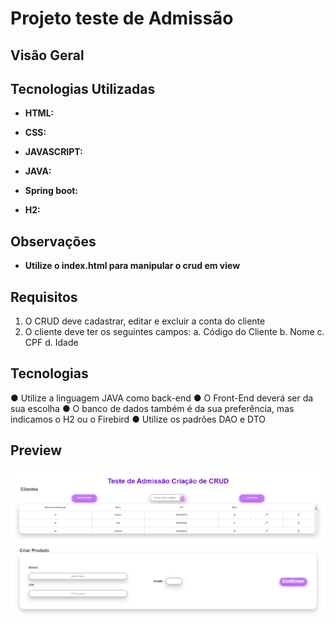 # Projeto teste de Admissão

## Visão Geral 

## Tecnologias Utilizadas

- **HTML:** 

- **CSS:** 

- **JAVASCRIPT:** 

- **JAVA:** 

- **Spring boot:** 

- **H2:** 


## Observações
- **Utilize o index.html para manipular o crud em view**

## Requisitos
1. O CRUD deve cadastrar, editar e excluir a conta do cliente
2. O cliente deve ter os seguintes campos:
a. Código do Cliente
b. Nome
c. CPF
d. Idade
## Tecnologias
● Utilize a linguagem JAVA como back-end
● O Front-End deverá ser da sua escolha
● O banco de dados também é da sua preferência, mas indicamos o H2 ou o Firebird
● Utilize os padrões DAO e DTO


## Preview
![alt text](image.png)

